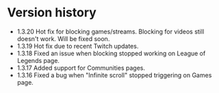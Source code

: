 # Version history
- 1.3.20 Hot fix for blocking games/streams. Blocking for videos still doesn't work. Will be fixed soon.
- 1.3.19 Hot fix due to recent Twitch updates.
- 1.3.18 Fixed an issue when blocking stopped working on League of Legends page.
- 1.3.17 Added support for Communities pages.
- 1.3.16 Fixed a bug when "Infinite scroll" stopped triggering on Games page.
